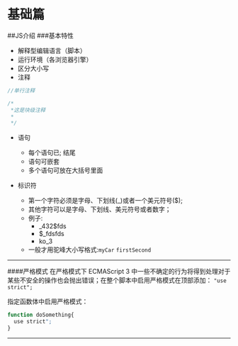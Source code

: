 # 基础篇

##JS介绍
###基本特性
- 解释型编辑语言（脚本）
- 运行环境（各浏览器引擎）
- 区分大小写
- 注释 

```javascript
//单行注释

/*
 *这是块级注释
 *
 */
```
- 语句
  - 每个语句已; 结尾
  - 语句可嵌套
  - 多个语句可放在大括号里面
  
- 标识符
  - 第一个字符必须是字母、下划线(_)或者一个美元符号($);
  - 其他字符可以是字母、下划线、美元符号或者数字；
  - 例子: 
    - _432$fds   
    - $_fdsfds
    - ko_3
  - 一般才用驼峰大小写格式:```myCar``` ```firstSecond```
 
---

####严格模式
在严格模式下 ECMAScript 3 中一些不确定的行为将得到处理对于某些不安全的操作也会抛出错误；在整个脚本中启用严格模式在顶部添加：
```"use strict";```

指定函数体中启用严格模式：

```javascript
function doSomething{
  use strict";
}
```

















































---
